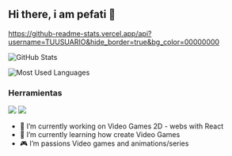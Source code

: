 ## Hi there, i am pefati 👋

https://github-readme-stats.vercel.app/api?username=TUUSUARIO&hide_border=true&bg_color=00000000


<!-- STATS GENERALES -->
![GitHub Stats](https://github-readme-stats.vercel.app/api?username=pefati&show_icons=true&theme=dark)

<!-- LENGUAJES MÁS USADOS -->
![Most Used Languages](https://github-readme-stats.vercel.app/api/top-langs/?username=pefati&layout=compact&theme=dark)

### Herramientas
<a href="https://git-scm.com/"><img src="https://img.shields.io/badge/Git-F05032?style=for-the-badge&logo=git&logoColor=white"/></a>
<a href="https://code.visualstudio.com/"><img src="https://img.shields.io/badge/VSCode-0078d7?style=for-the-badge&logo=visual-studio-code&logoColor=white"/></a>


- 🔭 I’m currently working on Video Games 2D - webs with React
- 🌱 I’m currently learning how create Video Games 
- 🎮 I’m passions Video games and animations/series
